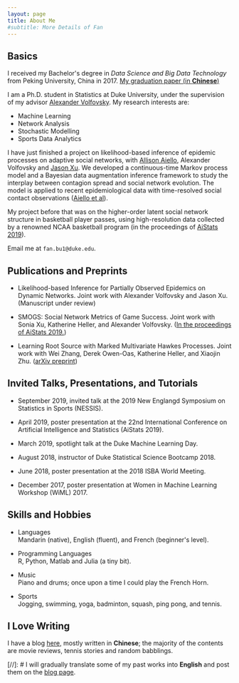 ```yaml
---
layout: page
title: About Me
#subtitle: More Details of Fan
---
```


<!--p align="center"--> 
<!--img src="https://fanbuduke17.github.io/FanBu_GraduationCeremony_2.jpg" alt="my graduation pic" width="307" height="365"-->
<!--/p-->

## Basics

I received my Bachelor's degree in _Data Science and Big Data Technology_ from Peking University, China in 2017. [My graduation paper (in **Chinese**)](https://fanbuduke17.github.io/Graduation_Paper.pdf)

I am a Ph.D. student in Statistics at Duke University, under the supervision of my advisor [Alexander Volfovsky](https://volfovsky.github.io/). My research interests are:

- Machine Learning
- Network Analysis
- Stochastic Modelling
- Sports Data Analytics

I have just finished a project on likelihood-based inference of epidemic processes on adaptive social networks, with [Allison Aiello](https://sph.unc.edu/adv_profile/allison-e-aiello-phd/), Alexander Volfovsky and [Jason Xu](https://jasonxu90.github.io/). We developed a continuous-time Markov process model and a Bayesian data augmentation inference framework to study the interplay between contagion spread and social network evolution. The model is applied to recent epidemiological data with time-resolved social contact observations ([Aiello et al](https://www.sciencedirect.com/science/article/pii/S1755436516000025)).

My project before that was on the higher-order latent social network structure in basketball player passes, using high-resolution data collected by a renowned NCAA basketball program (in the proceedings of [AiStats 2019](https://www.aistats.org/)). 

Email me at ``fan.bu1@duke.edu``.

## Publications and Preprints

* Likelihood-based Inference for Partially Observed Epidemics on Dynamic Networks. Joint work with Alexander Volfovsky and Jason Xu. (Manuscript under review)

* SMOGS: Social Network Metrics of Game Success. Joint work with Sonia Xu, Katherine Heller, and Alexander Volfovsky. ([In the proceedings of AiStats 2019.](http://proceedings.mlr.press/v89/bu19a/bu19a.pdf))

* Learning Root Source with Marked Multivariate Hawkes Processes. Joint work with Wei Zhang, Derek Owen-Oas, Katherine Heller, and Xiaojin Zhu. ([arXiv preprint](https://arxiv.org/abs/1809.03648))

## Invited Talks, Presentations, and Tutorials

* September 2019, invited talk at the 2019 New Englangd Symposium on Statistics in Sports (NESSIS).

* April 2019, poster presentation at the 22nd International Conference on Artificial Intelligence and Statistics (AiStats 2019).

* March 2019, spotlight talk at the Duke Machine Learning Day.

* August 2018, instructor of Duke Statistical Science Bootcamp 2018. 

* June 2018, poster presentation at the 2018 ISBA World Meeting.

* December 2017, poster presentation at Women in Machine Learning Workshop (WiML) 2017.

## Skills and Hobbies

* Languages  
  Mandarin (native), English (fluent), and French (beginner's level).
  
* Programming Languages  
  R, Python, Matlab and Julia (a tiny bit).
  
* Music  
  Piano and drums; once upon a time I could play the French Horn.
  
* Sports   
  Jogging, swimming, yoga, badminton, squash, ping pong, and tennis.

## I Love Writing

I have a blog [here](https://fanbublog.wordpress.com/), mostly written in **Chinese**; the majority of the contents are movie reviews, tennis stories and random babblings. 

[//]: # I will gradually translate some of my past works into **English** and post them on the [blog page](https://https://fanbuduke17.github.io/blog).


